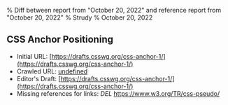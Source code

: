 % Diff between report from "October 20, 2022" and reference report from "October 20, 2022"
% Strudy
% October 20, 2022

## CSS Anchor Positioning

- Initial URL: [https://drafts.csswg.org/css-anchor-1/](https://drafts.csswg.org/css-anchor-1/)
- Crawled URL: [undefined](undefined)
- Editor's Draft: [https://drafts.csswg.org/css-anchor-1/](https://drafts.csswg.org/css-anchor-1/)
- Missing references for links: *DEL* https://www.w3.org/TR/css-pseudo/




